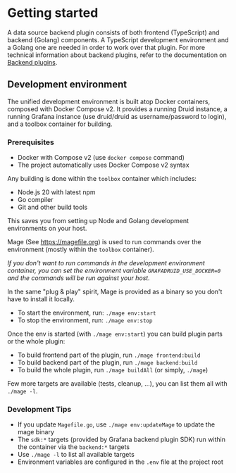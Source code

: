 # Getting started

A data source backend plugin consists of both frontend (TypeScript) and backend (Golang) components. A TypeScript development environment and a Golang one are needed in order to work over that plugin.
For more technical information about backend plugins, refer to the documentation on [Backend plugins](https://grafana.com/developers/plugin-tools/key-concepts/backend-plugins/).

## Development environment

The unified development environment is built atop Docker containers, composed with Docker Compose v2. It provides a running Druid instance, a running Grafana instance (use druid/druid as username/password to login), and a toolbox container for building.

### Prerequisites
- Docker with Compose v2 (use `docker compose` command)
- The project automatically uses Docker Compose v2 syntax

Any building is done within the `toolbox` container which includes:
- Node.js 20 with latest npm
- Go compiler
- Git and other build tools

This saves you from setting up Node and Golang development environments on your host.

Mage (See https://magefile.org) is used to run commands over the environment (mostly within the `toolbox` container).

_If you don't want to run commands in the development environment container, you can set the environment variable `GRAFADRUID_USE_DOCKER=0` and the commands will be run against your host._

In the same "plug & play" spirit, Mage is provided as a binary so you don't have to install it locally.

- To start the environment, run: `./mage env:start`
- To stop the environment, run: `./mage env:stop`

Once the env is started (with `./mage env:start`) you can build plugin parts or the whole plugin:

- To build frontend part of the plugin, run `./mage frontend:build`
- To build backend part of the plugin, run `./mage backend:build`
- To build the whole plugin, run `./mage buildAll` (or simply, `./mage`)

Few more targets are available (tests, cleanup, ...), you can list them all with `./mage -l`.

### Development Tips

- If you update `Magefile.go`, use `./mage env:updateMage` to update the mage binary
- The `sdk:*` targets (provided by Grafana backend plugin SDK) run within the container via the `backend:*` targets
- Use `./mage -l` to list all available targets
- Environment variables are configured in the `.env` file at the project root
